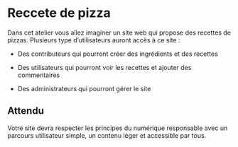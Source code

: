 
# Reccete de pizza

Dans cet atelier vous allez imaginer un site web qui propose des recettes de pizzas. Plusieurs type d’utilisateurs auront accès à ce site :

- Des contributeurs qui pourront créer des ingrédients et des recettes

- Des utilisateurs qui pourront voir les recettes et ajouter des commentaires

- Des administrateurs qui pourront gérer le site
## Attendu

Votre site devra respecter les principes du numérique responsable avec un parcours utilisateur simple, un contenu léger et accessible par tous.
